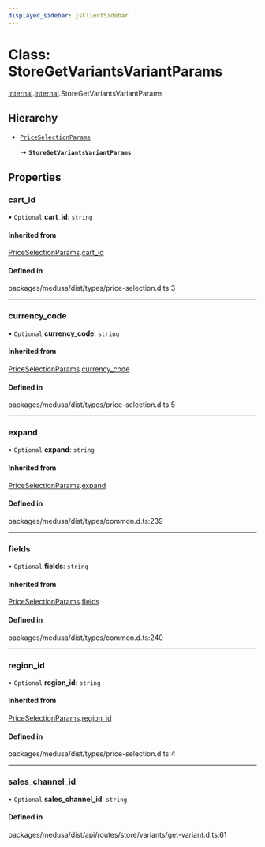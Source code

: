 ```yaml
---
displayed_sidebar: jsClientSidebar
---
```


# Class: StoreGetVariantsVariantParams

[internal](../modules/internal-8.md).[internal](../modules/internal-8.internal.md).StoreGetVariantsVariantParams

## Hierarchy

- [`PriceSelectionParams`](internal-8.PriceSelectionParams.md)

  ↳ **`StoreGetVariantsVariantParams`**

## Properties

### cart\_id

• `Optional` **cart\_id**: `string`

#### Inherited from

[PriceSelectionParams](internal-8.PriceSelectionParams.md).[cart_id](internal-8.PriceSelectionParams.md#cart_id)

#### Defined in

packages/medusa/dist/types/price-selection.d.ts:3

___

### currency\_code

• `Optional` **currency\_code**: `string`

#### Inherited from

[PriceSelectionParams](internal-8.PriceSelectionParams.md).[currency_code](internal-8.PriceSelectionParams.md#currency_code)

#### Defined in

packages/medusa/dist/types/price-selection.d.ts:5

___

### expand

• `Optional` **expand**: `string`

#### Inherited from

[PriceSelectionParams](internal-8.PriceSelectionParams.md).[expand](internal-8.PriceSelectionParams.md#expand)

#### Defined in

packages/medusa/dist/types/common.d.ts:239

___

### fields

• `Optional` **fields**: `string`

#### Inherited from

[PriceSelectionParams](internal-8.PriceSelectionParams.md).[fields](internal-8.PriceSelectionParams.md#fields)

#### Defined in

packages/medusa/dist/types/common.d.ts:240

___

### region\_id

• `Optional` **region\_id**: `string`

#### Inherited from

[PriceSelectionParams](internal-8.PriceSelectionParams.md).[region_id](internal-8.PriceSelectionParams.md#region_id)

#### Defined in

packages/medusa/dist/types/price-selection.d.ts:4

___

### sales\_channel\_id

• `Optional` **sales\_channel\_id**: `string`

#### Defined in

packages/medusa/dist/api/routes/store/variants/get-variant.d.ts:61
